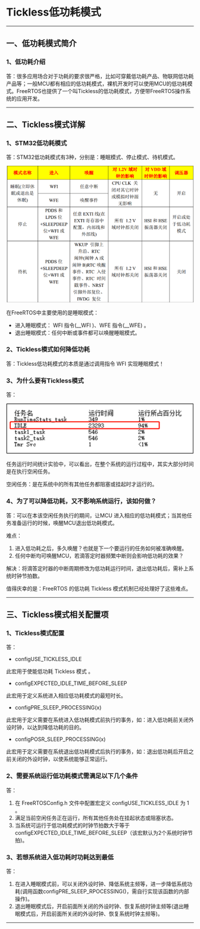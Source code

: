 # Tickless低功耗模式

------



## 一、低功耗模式简介

### 1、低功耗介绍

答：很多应用场合对于功耗的要求很严格，比如可穿戴低功耗产品、物联网低功耗产品等；一般MCU都有相应的低功耗模式，裸机开发时可以使用MCU的低功耗模式。FreeRTOS也提供了一个叫Tickless的低功耗模式，方便带FreeRTOS操作系统的应用开发。

------





## 二、Tickless模式详解

### 1、STM32低功耗模式

答：STM32低功耗模式有3种，分别是：睡眠模式、停止模式、待机模式。

![](笔记图片/STM32低功耗模式.png)

在FreeRTOS中主要使用的是睡眠模式：

- 进入睡眠模式：  WFI 指令(\__WFI )、WFE 指令(__WFE) 。
- 退出睡眠模式：任何中断或事件都可以唤醒睡眠模式。



### 2、Tickless模式如何降低功耗

答：Tickless低功耗模式的本质是通过调用指令 WFI 实现睡眠模式！



### 3、为什么要有Tickless模式

答：

![](笔记图片/Tickless模式的设计思想.png)

任务运行时间统计实验中，可以看出，在整个系统的运行过程中，其实大部分时间是在执行空闲任务。

空闲任务：是在系统中的所有其他任务都阻塞或挂起时才运行的。



### 4、为了可以降低功耗，又不影响系统运行，该如何做？

答：可以在本该空闲任务执行的期间，让MCU 进入相应的低功耗模式；当其他任务准备运行的时候，唤醒MCU退出低功耗模式。

难点：

1. 进入低功耗之后，多久唤醒？也就是下一个要运行的任务如何被准确唤醒。
2. 任何中断均可唤醒MCU，若滴答定时器频繁中断则会影响低功耗的效果？

解决：将滴答定时器的中断周期修改为低功耗运行时间，退出低功耗后，需补上系统时钟节拍数。

值得庆幸的是：FreeRTOS 的低功耗 Tickless 模式机制已经处理好了这些难点。

------





## 三、Tickless模式相关配置项

### 1、Tickless模式配置

答：

- configUSE_TICKLESS_IDLE        

此宏用于使能低功耗 Tickless 模式 。

- configEXPECTED_IDLE_TIME_BEFORE_SLEEP     

 此宏用于定义系统进入相应低功耗模式的最短时长。

- configPRE_SLEEP_PROCESSING(x)

此宏用于定义需要在系统进入低功耗模式前执行的事务，如：进入低功耗前关闭外设时钟，以达到降低功耗的目的。

- configPOSR_SLEEP_PROCESSING(x)

此宏用于定义需要在系统退出低功耗模式后执行的事务，如：退出低功耗后开启之前关闭的外设时钟，以使系统能够正常运行。



### 2、需要系统运行低功耗模式需满足以下几个条件

答：

1. 在 FreeRTOSConfig.h 文件中配置宏定义 configUSE_TICKLESS_IDLE 为 1 。
2. 满足当前空闲任务正在运行，所有其他任务处在挂起状态或阻塞状态。
3. 当系统可运行于低功耗模式的时钟节拍数大于等于configEXPECTED_IDLE_TIME_BEFORE_SLEEP（该宏默认为2个系统时钟节拍)。



### 3、若想系统进入低功耗时功耗达到最低 

答：

1. 在进入睡眠模式前，可以关闭外设时钟、降低系统主频等，进一步降低系统功耗(调用函数configPRE_SLEEP_RPOCESSING()，需自行实现该函数的内部操作)。
2. 退出睡眠模式后，开启前面所关闭的外设时钟、恢复系统时钟主频等(退出睡眠模式后，开启前面所关闭的外设时钟、恢复系统时钟主频等)。

------

